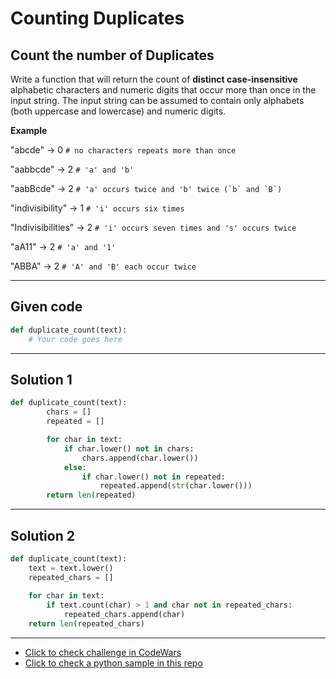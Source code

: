 # Counting Duplicates

## Count the number of Duplicates
Write a function that will return the count of **distinct case-insensitive** alphabetic characters and numeric digits that occur more than once in the input string. The input string can be assumed to contain only alphabets (both uppercase and lowercase) and numeric digits.

**Example**

"abcde" -> 0 ```# no characters repeats more than once```

"aabbcde" -> 2 ```# 'a' and 'b'```

"aabBcde" -> 2 ```# 'a' occurs twice and 'b' twice (`b` and `B`)```

"indivisibility" -> 1 ```# 'i' occurs six times```

"Indivisibilities" -> 2 ```# 'i' occurs seven times and 's' occurs twice```

"aA11" -> 2 ```# 'a' and '1'```

"ABBA" -> 2 ```# 'A' and 'B' each occur twice```

---

## Given code
```python
def duplicate_count(text):
    # Your code goes here
```

---

## Solution 1
```python
def duplicate_count(text):
        chars = []
        repeated = []

        for char in text:
            if char.lower() not in chars:
                chars.append(char.lower())
            else:
                if char.lower() not in repeated:
                    repeated.append(str(char.lower()))
        return len(repeated)
```

---


## Solution 2
```python
def duplicate_count(text):
    text = text.lower()
    repeated_chars = []
    
    for char in text:
        if text.count(char) > 1 and char not in repeated_chars:
            repeated_chars.append(char)
    return len(repeated_chars)
```

---

- [Click to check challenge in CodeWars](https://www.codewars.com/kata/54bf1c2cd5b56cc47f0007a1)
- [Click to check a python sample in this repo](https://github.com/AugustoCarloPareja/codewars_challenges/blob/master/6_kyu/Counting_Duplicates.py)